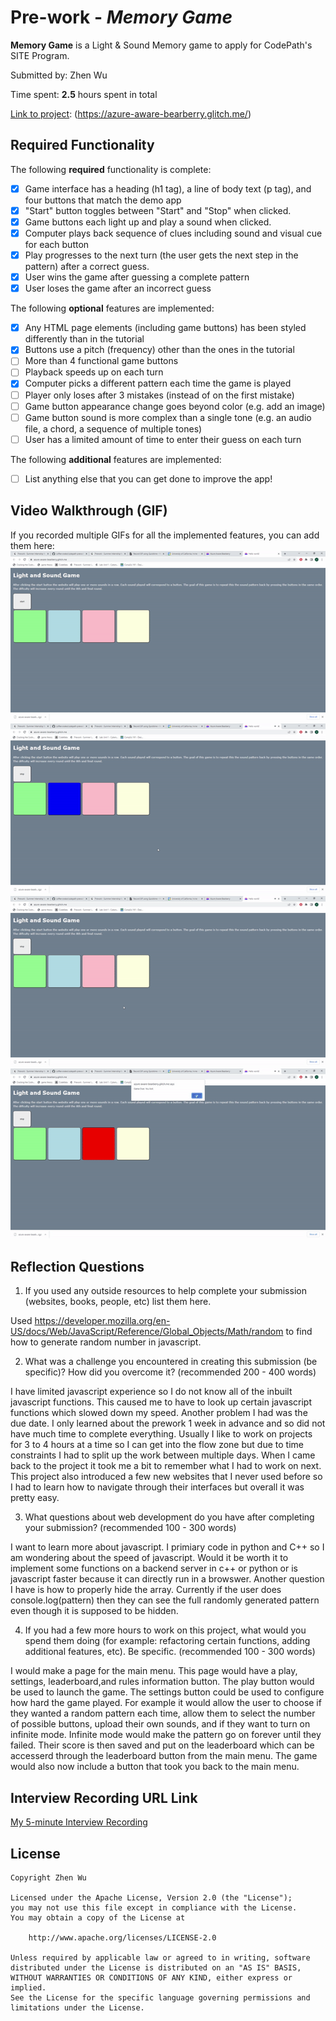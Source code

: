 # Pre-work - *Memory Game*

**Memory Game** is a Light & Sound Memory game to apply for CodePath's SITE Program. 

Submitted by: Zhen Wu

Time spent: **2.5** hours spent in total

[Link to project](https://azure-aware-bearberry.glitch.me/): (https://azure-aware-bearberry.glitch.me/)

## Required Functionality

The following **required** functionality is complete:

* [x] Game interface has a heading (h1 tag), a line of body text (p tag), and four buttons that match the demo app
* [x] "Start" button toggles between "Start" and "Stop" when clicked. 
* [x] Game buttons each light up and play a sound when clicked. 
* [x] Computer plays back sequence of clues including sound and visual cue for each button
* [x] Play progresses to the next turn (the user gets the next step in the pattern) after a correct guess. 
* [x] User wins the game after guessing a complete pattern
* [x] User loses the game after an incorrect guess

The following **optional** features are implemented:

* [x] Any HTML page elements (including game buttons) has been styled differently than in the tutorial
* [x] Buttons use a pitch (frequency) other than the ones in the tutorial
* [ ] More than 4 functional game buttons
* [ ] Playback speeds up on each turn
* [x] Computer picks a different pattern each time the game is played
* [ ] Player only loses after 3 mistakes (instead of on the first mistake)
* [ ] Game button appearance change goes beyond color (e.g. add an image)
* [ ] Game button sound is more complex than a single tone (e.g. an audio file, a chord, a sequence of multiple tones)
* [ ] User has a limited amount of time to enter their guess on each turn

The following **additional** features are implemented:

- [ ] List anything else that you can get done to improve the app!

## Video Walkthrough (GIF)

If you recorded multiple GIFs for all the implemented features, you can add them here:
![](ezgif.com-gif-maker.gif)
![](ezgif.com-gif-maker%20(1).gif)
![](ezgif.com-gif-maker%20(2).gif)
![](ezgif.com-gif-maker%20(3).gif)

## Reflection Questions
1. If you used any outside resources to help complete your submission (websites, books, people, etc) list them here. 

Used https://developer.mozilla.org/en-US/docs/Web/JavaScript/Reference/Global_Objects/Math/random to find how to generate random number in javascript.

2. What was a challenge you encountered in creating this submission (be specific)? How did you overcome it? (recommended 200 - 400 words) 

I have limited javascript experience so I do not know all of the inbuilt javascript functions. This caused me to have to look up certain javascript functions which slowed down my speed. Another problem I had was the due date. I only learned about the prework 1 week in advance and so did not have much time to complete everything. Usually I like to work on projects for 3 to 4 hours at a time so I can get into the flow zone but due to time constraints I had to split up the work between multiple days. When I came back to the project it took me a bit to remember what I had to work on next. This project also introduced a few new websites that I never used before so I had to learn how to navigate through their interfaces but overall it was pretty easy.

3. What questions about web development do you have after completing your submission? (recommended 100 - 300 words) 

I want to learn more about javascript. I primiary code in python and C++ so I am wondering about the speed of javascript. Would it be worth it to implement some functions on a backend server in c++ or python or is javascript faster because it can directly run in a browswer. Another question I have is how to properly hide the array. Currently if the user does console.log(pattern) then they can see the full randomly generated pattern even though it is supposed to be hidden.

4. If you had a few more hours to work on this project, what would you spend them doing (for example: refactoring certain functions, adding additional features, etc). Be specific. (recommended 100 - 300 words) 

I would make a page for the main menu. This  page would have a play, settings, leaderboard,and rules information button. The play button would be used to launch the game. The settings button could be used to configure how hard the game played. For example it would allow the user to choose if they wanted a random pattern each time, allow them to select the number of possible buttons, upload their own sounds, and if they want to turn on infinite mode. Infinite mode would make the pattern go on forever until they failed. Their score is then saved and put on the leaderboard which can be accesserd through the leaderboard button from the main menu. The game would also now include a button that took you back to the main menu. 



## Interview Recording URL Link

[My 5-minute Interview Recording](https://drive.google.com/file/d/1Q2SoJkR198O4jwzXzwD3sM0rLzc538mS/view)


## License

    Copyright Zhen Wu

    Licensed under the Apache License, Version 2.0 (the "License");
    you may not use this file except in compliance with the License.
    You may obtain a copy of the License at

        http://www.apache.org/licenses/LICENSE-2.0

    Unless required by applicable law or agreed to in writing, software
    distributed under the License is distributed on an "AS IS" BASIS,
    WITHOUT WARRANTIES OR CONDITIONS OF ANY KIND, either express or implied.
    See the License for the specific language governing permissions and
    limitations under the License.